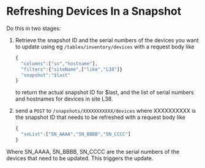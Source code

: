 # Refreshing Devices In a Snapshot

Do this in two stages:

1.  Retrieve the snapshot ID and the serial numbers of the devices you want to update using eg `/tables/inventory/devices` with a request body like

    ```js
    {
      "columns":["sn","hostname"],
      "filters":{"siteName",["like","L38"]}
      "snapshot":"$last"
    }
    ```

    to return the actual snapshot ID for $last, and the list of serial numbers and hostnames for devices in site L38.

2.  send a `POST` to `/snapshots/XXXXXXXXXXX/devices` where XXXXXXXXXX is the snapshot ID that needs to be refreshed with a request body like

    ```js
    {
      "snList":["SN_AAAA","SN_BBBB","SN_CCCC"]
    }
    ```

Where SN_AAAA, SN_BBBB, SN_CCCC are the serial numbers of the devices that need to be updated. This triggers the update.
